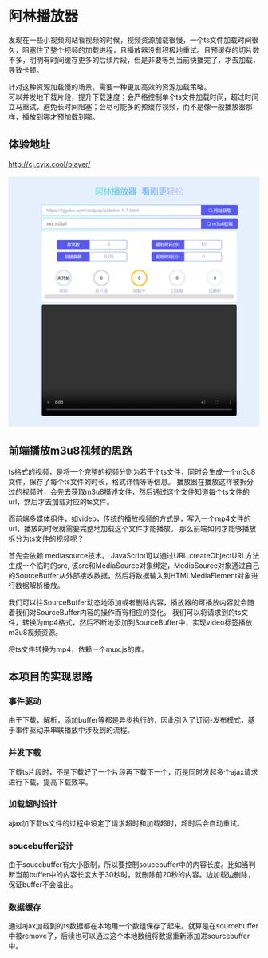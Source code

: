 # 阿林播放器
发现在一些小视频网站看视频的时候，视频资源加载很慢，一个ts文件加载时间很久，阻塞住了整个视频的加载进程，且播放器没有积极地重试。且预缓存的切片数不多，明明有时间缓存更多的后续片段，但是非要等到当前快播完了，才去加载，导致卡顿。   

针对这种资源加载慢的场景，需要一种更加高效的资源加载策略。   
可以并发地下载片段，提升下载速度；会严格控制单个ts文件加载时间，超过时间立马重试，避免长时间阻塞；会尽可能多的预缓存视频，而不是像一般播放器那样，播放到哪才预加载到哪。  

## 体验地址
http://cj.cyjx.cool/player/

![alt_text](./doc/play.png)

## 前端播放m3u8视频的思路
ts格式的视频，是将一个完整的视频分割为若干个ts文件，同时会生成一个m3u8文件，保存了每个ts文件的时长，格式详情等等信息。
播放器在播放这样被拆分过的视频时，会先去获取m3u8描述文件，然后通过这个文件知道每个ts文件的url，然后才去加载对应的ts文件。

而前端多媒体组件，如video，传统的播放视频的方式是，写入一个mp4文件的url，播放的时候就需要完整地加载这个文件才能播放。
那么前端如何才能够播放拆分为ts文件的视频呢？

首先会依赖 mediasource技术。
JavaScript可以通过URL.createObjectURL方法生成一个临时的src, 该src和MediaSource对象绑定，MediaSource对象通过自己的SourceBuffer从外部接收数据，然后将数据输入到HTMLMediaElement对象进行数据解析播放。

我们可以往SourceBuffer动态地添加或者删除内容，播放器的可播放内容就会随着我们对SourceBuffer内容的操作而有相应的变化。
我们可以将请求到的ts文件，转换为mp4格式，然后不断地添加到SourceBuffer中，实现video标签播放m3u8视频资源。

将ts文件转换为mp4，依赖一个mux.js的库。

## 本项目的实现思路


### 事件驱动
由于下载，解析，添加buffer等都是异步执行的，因此引入了订阅-发布模式，基于事件驱动来串联播放中涉及到的流程。

### 并发下载
下载ts片段时，不是下载好了一个片段再下载下一个，而是同时发起多个ajax请求进行下载，提高下载效率。

### 加载超时设计
ajax加下载ts文件的过程中设定了请求超时和加载超时，超时后会自动重试。

### soucebuffer设计
由于soucebuffer有大小限制，所以要控制soucebuffer中的内容长度。比如当判断当前buffer中的内容长度大于30秒时，就删除前20秒的内容。边加载边删除，保证buffer不会溢出。

### 数据缓存
通过ajax加载到的ts数据都在本地用一个数组保存了起来。就算是在sourcebuffer中被remove了，后续也可以通过这个本地数组将数据重新添加进sourcebuffer中。
